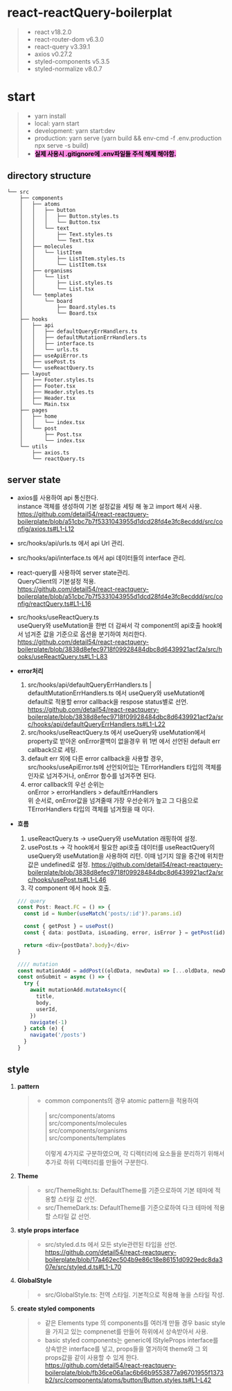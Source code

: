 # react-reactQuery-boilerplat

> - react v18.2.0
> - react-router-dom v6.3.0
> - react-query v3.39.1
> - axios v0.27.2
> - styled-components v5.3.5
> - styled-normalize v8.0.7

# start

> - yarn install
> - local: yarn start
> - development: yarn start:dev
> - production: yarn serve (yarn build && env-cmd -f .env.production npx serve -s build)
> - <strong><span style='background-color: #f7dd; color: black'>실제 사용시 .gitignore에 .env파일들 주석 해제 해야함.</span></strong>

## directory structure

```
└── src
    ├── components
    │   ├── atoms
    │   │   ├── button
    │   │   │   ├── Button.styles.ts
    │   │   │   └── Button.tsx
    │   │   └── text
    │   │       ├── Text.styles.ts
    │   │       └── Text.tsx
    │   ├── molecules
    │   │   └── listItem
    │   │       ├── ListItem.styles.ts
    │   │       └── ListItem.tsx
    │   ├── organisms
    │   │   └── list
    │   │       ├── List.styles.ts
    │   │       └── List.tsx
    │   └── templates
    │       └── board
    │           ├── Board.styles.ts
    │           └── Board.tsx
    ├── hooks
    │   ├── api
    │   │   ├── defaultQueryErrHandlers.ts
    │   │   ├── defaultMutationErrHandlers.ts
    │   │   ├── interface.ts
    │   │   └── urls.ts
    │   ├── useApiError.ts
    │   ├── usePost.ts
    │   └── useReactQuery.ts
    ├── layout
    │   ├── Footer.styles.ts
    │   ├── Footer.tsx
    │   ├── Header.styles.ts
    │   ├── Header.tsx
    │   └── Main.tsx
    ├── pages
    │   ├── home
    │   │   └── index.tsx
    │   └── post
    │       ├── Post.tsx
    │       └── index.tsx
    └── utils
        ├── axios.ts
        └── reactQuery.ts
```

## server state

- axios를 사용하여 api 통신한다.<br />
  instance 객체를 생성하여 기본 설정값을 세팅 해 놓고 import 해서 사용.
  https://github.com/detail54/react-reactquery-boilerplate/blob/a51cbc7b7f5331043955d1dcd28fd4e3fc8ecddd/src/config/axios.ts#L1-L12
- src/hooks/api/urls.ts 에서 api Url 관리.
- src/hooks/api/interface.ts 에서 api 데이터들의 interface 관리.

- react-query를 사용하여 server state관리.<br />
  QueryClient의 기본설정 적용.<br />
  https://github.com/detail54/react-reactquery-boilerplate/blob/a51cbc7b7f5331043955d1dcd28fd4e3fc8ecddd/src/config/reactQuery.ts#L1-L16

- src/hooks/useReactQuery.ts<br />
  useQuery와 useMutation을 한번 더 감싸서 각 component의 api호출 hook에서 넘겨준 값을 기준으로 옵션을 분기하여 처리한다.
  https://github.com/detail54/react-reactquery-boilerplate/blob/3838d8efec9718f09928484dbc8d6439921acf2a/src/hooks/useReactQuery.ts#L1-L83

- <strong>error처리</strong><br />

  1. src/hooks/api/defaultQueryErrHandlers.ts | defaultMutationErrHandlers.ts 에서 useQuery와 useMutation에 default로 적용할 error callback을 respose status별로 선언.
     https://github.com/detail54/react-reactquery-boilerplate/blob/3838d8efec9718f09928484dbc8d6439921acf2a/src/hooks/api/defaultQueryErrHandlers.ts#L1-L22
  2. src/hooks/useReactQuery.ts 에서 useQuery와 useMutation에서 property로 받아온 onError콜백이 없을경우 위 1번 에서 선언된 default err callback으로 세팅.
  3. default err 외에 다른 error callback을 사용할 경우, src/hooks/useApiError.ts에 선언되어있는 TErrorHandlers 타입의 객체를 인자로 넘겨주거나, onError 함수를 넘겨주면 된다.
  4. error callback의 우선 순위는<br />
     onError > errorHandlers > defaultErrHandlers<br />
     위 순서로, onError값을 넘겨줄때 가장 우선순위가 높고 그 다음으로 TErrorHandlers 타입의 객체를 넘겨줬을 때 이다.

- <strong>흐름</strong><br />

  1. useReactQuery.ts -> useQuery와 useMutation 래핑하여 설정.
  2. usePost.ts -> 각 hook에서 필요한 api호출 데이터를 useReactQuery의 useQuery와 useMutation을 사용하여 리턴. 이때 넘기지 않을 중간에 위치한 값은 undefined로 설정.
     https://github.com/detail54/react-reactquery-boilerplate/blob/3838d8efec9718f09928484dbc8d6439921acf2a/src/hooks/usePost.ts#L1-L46
  3. 각 component 에서 hook 호출.

  ```ts
  /// query
  const Post: React.FC = () => {
    const id = Number(useMatch('posts/:id')?.params.id)

    const { getPost } = usePost()
    const { data: postData, isLoading, error, isError } = getPost(id)

    return <div>{postData?.body}</div>
  }

  //// mutation
  const mutationAdd = addPost((oldData, newData) => [...oldData, newData])
  const onSubmit = async () => {
    try {
      await mutationAdd.mutateAsync({
        title,
        body,
        userId,
      })
      navigate(-1)
    } catch (e) {
      navigate('/posts')
    }
  }
  ```

## style

1. <strong>pattern</strong>

   > - common components의 경우 atomic pattern을 적용하여<br /><br />
   >   | src/components/atoms <br />
   >   | src/components/molecules <br />
   >   | src/components/organisms <br />
   >   | src/components/templates <br /><br />
   >   이렇게 4가지로 구분하였으며, 각 디렉터리에 요소들을 분리하기 위해서 추가로 하위 디렉터리를 만들어 구분한다.

2. <strong>Theme</strong>

   > - src/ThemeRight.ts: DefaultTheme를 기준으로하여 기본 테마에 적용할 스타일 값 선언.
   > - src/ThemeDark.ts: DefaultTheme를 기준으로하여 다크 테마에 적용할 스타일 값 선언.

3. <strong>style props interface</strong>

   > - src/styled.d.ts 에서 모든 style관련된 타입을 선언.
   >   https://github.com/detail54/react-reactquery-boilerplate/blob/17a462ec504b9e86c18e86151d0929edc8da307e/src/styled.d.ts#L1-L70

4. <strong>GlobalStyle</strong>

   > - src/GlobalStyle.ts: 전역 스타일. 기본적으로 적용해 놓을 스타일 작성.

5. <strong>create styled components</strong>

   > - 같은 Elements type 의 components를 여러개 만들 경우 basic style을 가지고 있는 compnenet를 만들어 하위에서 상속받아서 사용.
   > - basic styled components는 generic에 IStyleProps interface를 상속받은 interface를 넣고, props들을 열거하여 theme와 그 외 props값을 같이 사용할 수 있게 한다.
   >   https://github.com/detail54/react-reactquery-boilerplate/blob/fb36ce06a1ac6b66b9553877a96701955f1373b2/src/components/atoms/button/Button.styles.ts#L1-L42
